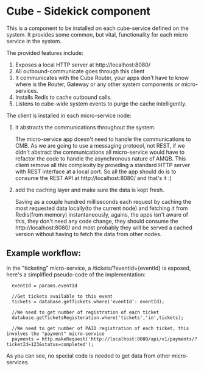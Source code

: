 # Cube - Sidekick component

This is a component to be installed on each cube-service defined on the system. It provides some common, but vital, functionality for each micro service in the system.

The provided features include:

1. Exposes a local HTTP server at http://localhost:8080/
2. All outbound-communicate goes through this client
3. It communicates with the Cube Router, your apps don't have to know where is the Router, Gateway or any other system components or micro-services.
4. Installs Redis to cache outbound calls.
5. Listens to cube-wide system events to purge the cache intelligently.

The client is installed in each micro-service node:

1. it abstracts the communications throughout the system.

    The micro-service app doesn't need to handle the communications to CMB. As we are going to use a messaging protocol, not REST, if we didn't abstract the communications all micro-service would have to refactor the code to handle the asynchronous nature of AMQB. This client remove all this complexity by providing a standard HTTP server with REST interface at a local port. So all the app should do is to consume the REST API at http://localhost:8080/ and that's it :)

2. add the caching layer and make sure the data is kept fresh.

    Saving as a couple hundred milliseconds each request by caching the most requested data locally(to the current node) and fetching it from Redis(from memory) instantaneously, agains, the apps isn't aware of this, they don't need any code change, they should consume the http://localhost:8080/ and most probably they will be served a cached version without having to fetch the data from other nodes. 

## Example workflow:

In the "ticketing" micro-service, a /tickets/?eventId={eventId} is exposed, here's a simplified pseudo-code of the implementation:
```
  eventId = params.eventId

  //Get tickets available to this event
  tickets = database.getTickets.where('eventId': eventId);

  //We need to get number of registration of each ticket
  database.getTicketsRegisteration.where('tickets','in',tickets);

  //We need to get number of PAID registration of each ticket, this involves the "payment" micro-service
  payments = http.makeRequest('http://localhost:8080/api/v1/payments/?ticketId=123&status=completed');
```
As you can see, no special code is needed to get data from other micro-services.
